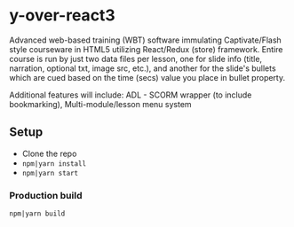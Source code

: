# y-over-react3  

Advanced web-based training (WBT) software immulating Captivate/Flash style courseware in HTML5 utilizing React/Redux (store) framework.  Entire course is run by just two data files per lesson, one for slide info (title, narration, optional txt, image src, etc.), and another for the slide's bullets which are cued based on the time (secs) value you place in bullet property.

Additional features will include: ADL - SCORM wrapper (to include bookmarking), Multi-module/lesson menu system

## Setup  

- Clone the repo  
- `npm|yarn install`  
- `npm|yarn start`  

### Production build  
`npm|yarn build`  
